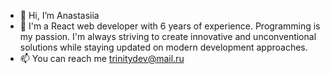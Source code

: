 - 👋 Hi, I’m Anastasiia
- 👀 I'm a React web developer with 6 years of experience. Programming is my passion. I'm always striving to create innovative and 
unconventional solutions while staying updated on modern development approaches.
- 📫 You can reach me trinitydev@mail.ru

<!---
kassandra88/kassandra88 is a ✨ special ✨ repository because its `README.md` (this file) appears on your GitHub profile.
You can click the Preview link to take a look at your changes.
--->
